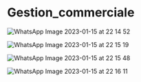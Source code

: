 # Gestion_commerciale



![WhatsApp Image 2023-01-15 at 22 14 52](https://user-images.githubusercontent.com/83227525/212568455-33eaf320-09c7-4c27-bd41-bfdd708e3679.jpeg)


![WhatsApp Image 2023-01-15 at 22 15 19](https://user-images.githubusercontent.com/83227525/212568445-f22ec3e2-d8ae-40ad-a5a8-2cbc974dd43b.jpeg)



![WhatsApp Image 2023-01-15 at 22 15 48](https://user-images.githubusercontent.com/83227525/212568435-4db7e6a1-bc90-4aaf-9b9f-3ce4f727ad3e.jpeg)


![WhatsApp Image 2023-01-15 at 22 16 11](https://user-images.githubusercontent.com/83227525/212568416-18915595-96db-41cc-b65e-8b0c887c6fc6.jpeg)
